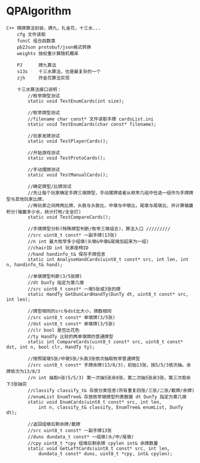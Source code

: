 # QPAlgorithm

    C++ 棋牌算法封装，牌九，扎金花，十三水...
		cfg 文件读取
		funcC 组合函数类
		pb2Json protobuf/json格式转换
		weights 按权重计算随机概率
		
		PJ 		牌九算法	
		s13s	十三水算法，也是最复杂的一个
		zjh		炸金花算法实现
		
		十三水算法接口说明：
			//枚举牌型测试
			static void TestEnumCards(int size);
			
			//枚举牌型测试
			//filename char const* 文件读取手牌 cardsList.ini
			static void TestEnumCards(char const* filename);
			
			//玩家发牌测试
			static void TestPlayerCards();
			
			//开始游戏测试
			static void TestProtoCards();
			
			//手动摆牌测试
			static void TestManualCards();
			
			//确定牌型/比牌测试
			//先让每个玩家确定手牌三墩牌型，手动摆牌或者从枚举几组中任选一组作为手牌牌型与其他玩家比牌，
			//再玩家之间两两比牌，头敦与头敦比，中墩与中墩比，尾墩与尾墩比，并计算输赢积分(输赢多少水，统计打枪/全垒打)
			static void TestCompareCards();
			
			//手牌牌型分析(特殊牌型判断/枚举三墩组合)，算法入口 /////////
			//src uint8_t const* 一副手牌(13张)
			//n int 最大枚举多少组墩(头墩&中墩&尾墩加起来为一组)
			//chairID int 玩家座椅ID
			//hand handinfo_t& 保存手牌信息
			static int AnalyseHandCards(uint8_t const* src, int len, int n, handinfo_t& hand);
			
			//单墩牌型判断(3/5张牌)
			//dt DunTy 指定为第几墩
			//src uint8_t const* 一墩5张或3张的牌
			static HandTy GetDunCardHandTy(DunTy dt, uint8_t const* src, int len);
			
			//牌型相同的src与dst比大小，牌数相同
			//src uint8_t const* 单墩牌(3/5张)
			//dst uint8_t const* 单墩牌(3/5张)
			//clr bool 是否比花色
			//ty HandTy 比较的两单墩牌的普通牌型
			static int CompareCards(uint8_t const* src, uint8_t const* dst, int n, bool clr, HandTy ty);
			
			//按照尾墩5张/中墩5张/头敦3张依次抽取枚举普通牌型
			//src uint8_t const* 手牌余牌(13/8/3)，初始13张，按5/5/3依次抽，余牌依次为13/8/3
			//n int 抽取n张(5/5/3) 第一次抽5张余8张，第二次抽5张余3张，第三次取余下3张抽完
			//classify classify_t& 存放分类信息(所有重复四张/三张/二张/散牌/余牌)
			//enumList EnumTree& 存放枚举墩牌型列表数据 dt DunTy 指定为第几墩
			static void EnumCards(uint8_t const* src, int len,
				int n, classify_t& classify, EnumTree& enumList, DunTy dt);
			
			//返回组墩后剩余牌/散牌
			//src uint8_t const* 一副手牌13张
			//duns dundata_t const* 一组墩(头/中/尾墩)
			//cpy uint8_t *cpy 组墩后剩余牌 cpylen int& 余牌数量
			static void GetLeftCards(uint8_t const* src, int len,
				dundata_t const* duns, uint8_t *cpy, int& cpylen);
				
				